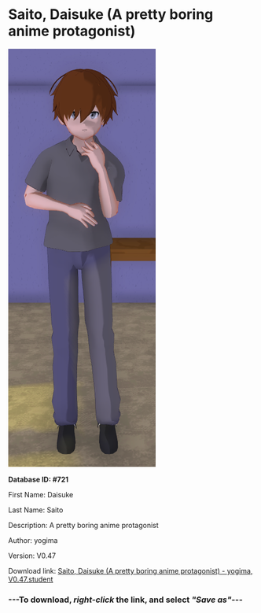 # Saito, Daisuke (A pretty boring anime protagonist)

<img src="https://raw.githubusercontent.com/Arbiter1223/Daigaku-Gurashi-Custom-Students/master/Students/Files/Saito%2C%20Daisuke%20(A%20pretty%20boring%20anime%20protagonist).png" title="Saito, Daisuke (A pretty boring anime protagonist) - yogima, V0.47">

**Database ID: #721**

First Name: Daisuke

Last Name: Saito

Description: A pretty boring anime protagonist

Author: yogima

Version: V0.47

Download link: <a href="https://raw.githubusercontent.com/Arbiter1223/Daigaku-Gurashi-Custom-Students/master/Students/Files/Saito%2C%20Daisuke%20(A%20pretty%20boring%20anime%20protagonist)%20-%20yogima%2C%20V0.47.student">Saito, Daisuke (A pretty boring anime protagonist) - yogima, V0.47.student</a>

### ---**To download, _right-click_ the link, and select _"Save as"_**---

